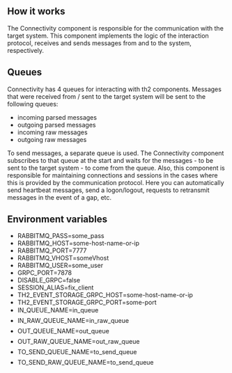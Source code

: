 ## How it works

The Connectivity component is responsible for the communication with the target system. This component implements the logic of the interaction protocol, receives and sends messages from and to the system, respectively.

## Queues

Connectivity has 4 queues for interacting with th2 components. Messages that were received from / sent to the target system will be sent to the following queues:

- incoming parsed messages
- outgoing parsed messages
- incoming raw messages
- outgoing raw messages

To send messages, a separate queue is used. The Connectivity component subscribes to that queue at the start and waits for the messages - to be sent to the target system - to come from the queue.
Also, this component is responsible for maintaining connections and sessions in the cases where this is provided by the communication protocol. Here you can automatically send heartbeat messages, send a logon/logout, requests to retransmit messages in the event of a gap, etc.


## Environment variables

- RABBITMQ_PASS=some_pass
- RABBITMQ_HOST=some-host-name-or-ip
- RABBITMQ_PORT=7777
- RABBITMQ_VHOST=someVhost
- RABBITMQ_USER=some_user
- GRPC_PORT=7878
- DISABLE_GRPC=false
- SESSION_ALIAS=fix_client
- TH2_EVENT_STORAGE_GRPC_HOST=some-host-name-or-ip
- TH2_EVENT_STORAGE_GRPC_PORT=some-port
- IN_QUEUE_NAME=in_queue
- IN_RAW_QUEUE_NAME=in_raw_queue
- OUT_QUEUE_NAME=out_queue
- OUT_RAW_QUEUE_NAME=out_raw_queue
- TO_SEND_QUEUE_NAME=to_send_queue
- TO_SEND_RAW_QUEUE_NAME=to_send_queue